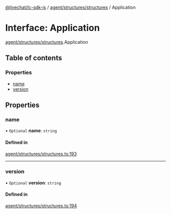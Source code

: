 [@livechat/lc-sdk-js](../README.md) / [agent/structures/structures](../modules/agent_structures_structures.md) / Application

# Interface: Application

[agent/structures/structures](../modules/agent_structures_structures.md).Application

## Table of contents

### Properties

- [name](agent_structures_structures.Application.md#name)
- [version](agent_structures_structures.Application.md#version)

## Properties

### name

• `Optional` **name**: `string`

#### Defined in

[agent/structures/structures.ts:193](https://github.com/livechat/lc-sdk-js/blob/c7b3817/src/agent/structures/structures.ts#L193)

___

### version

• `Optional` **version**: `string`

#### Defined in

[agent/structures/structures.ts:194](https://github.com/livechat/lc-sdk-js/blob/c7b3817/src/agent/structures/structures.ts#L194)
